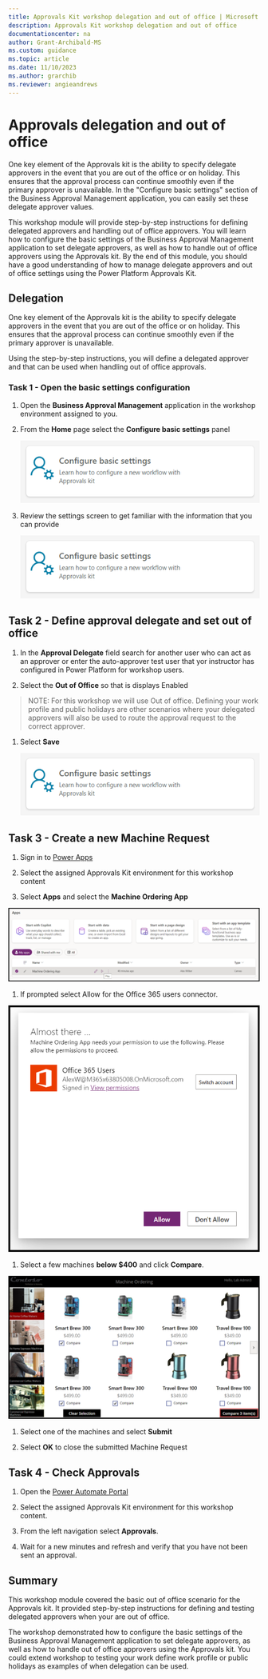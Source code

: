 ```yaml
---
title: Approvals Kit workshop delegation and out of office | Microsoft Learn
description: Approvals Kit workshop delegation and out of office
documentationcenter: na
author: Grant-Archibald-MS
ms.custom: guidance
ms.topic: article
ms.date: 11/10/2023
ms.author: grarchib
ms.reviewer: angieandrews
---
```


# Approvals delegation and out of office

One key element of the Approvals kit is the ability to specify delegate approvers in the event that you are out of the office or on holiday. This ensures that the approval process can continue smoothly even if the primary approver is unavailable. In the "Configure basic settings" section of the Business Approval Management application, you can easily set these delegate approver values.

This workshop module will provide step-by-step instructions for defining delegated approvers and handling out of office approvers. You will learn how to configure the basic settings of the Business Approval Management application to set delegate approvers, as well as how to handle out of office approvers using the Approvals kit. By the end of this module, you should have a good understanding of how to manage delegate approvers and out of office settings using the Power Platform Approvals Kit.

## Delegation

One key element of the Approvals kit is the ability to specify delegate approvers in the event that you are out of the office or on holiday. This ensures that the approval process can continue smoothly even if the primary approver is unavailable.

Using the step-by-step instructions, you will define a delegated approver and that can be used when handling out of office approvals.

### Task 1 - Open the basic settings configuration

1. Open the **Business Approval Management** application in the workshop environment assigned to you.

1. From the **Home** page select the **Configure basic settings** panel

   ![Screenshot of Configure basic settings from the Home page of Business Approval Management application](./media/business-approval-management-configure-basic-settings.png)

1. Review the settings screen to get familiar with the information that you can provide

   ![Screenshot of basic settings inside the Business Approval Management application](./media/business-approval-management-configure-basic-settings.png)

## Task 2 - Define approval delegate and set out of office

1. In the **Approval Delegate** field search for another user who can act as an approver or enter the auto-approver test user that yor instructor has configured in Power Platform for workshop users.

1. Select the **Out of Office** so that is displays Enabled

> NOTE: For this workshop we will use Out of office. Defining your work profile and public holidays are other scenarios where your delegated approvers will also be used to route the approval request to the correct approver.

1. Select **Save**

   ![Screenshot of basic settings inside the Business Approval Management application with sample delegate and outof office](./media/business-approval-management-configure-basic-settings.png)

## Task 3 - Create a new Machine Request

1. Sign in to [Power Apps](https://make.powerapps.com)

1. Select the assigned Approvals Kit environment for this workshop content

1. Select **Apps** and select the **Machine Ordering App**

  ![Screenshot of starting the Contoso Coffee Machine Ordering app](./media/machine-ordering-app-play.png)

1. If prompted select Allow for the Office 365 users connector.

  ![Screenshot of Power Platform Office 365 USers connection consent dialog](./media/office-365-users-connection-allow.png)

1. Select a few machines **below $400** and click **Compare**.

  ![Screenshot of Contoso Coffee Machine Ordering app with multiple machines selected](./media/contoso-coffee-select-machines.png)

1. Select one of the machines  and select **Submit**

1. Select **OK** to close the submitted Machine Request

## Task 4 - Check Approvals

1. Open the [Power Automate Portal](https://make.powerautomate.com)

1. Select the assigned Approvals Kit environment for this workshop content.

1. From the left navigation select **Approvals**.

1. Wait for a new minutes and refresh and verify that you have not been sent an approval.

## Summary

This workshop module covered the basic out of office scenario for the Approvals kit. It provided step-by-step instructions for defining and testing delegated approvers when your are out of office.

The workshop demonstrated how to configure the basic settings of the Business Approval Management application to set delegate approvers, as well as how to handle out of office approvers using the Approvals kit. You could extend workshop to testing your work define work profile or public holidays as examples of when delegation can be used.
